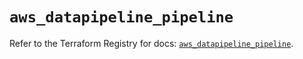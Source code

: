 # `aws_datapipeline_pipeline`

Refer to the Terraform Registry for docs: [`aws_datapipeline_pipeline`](https://registry.terraform.io/providers/hashicorp/aws/4.54.0/docs/resources/datapipeline_pipeline).

